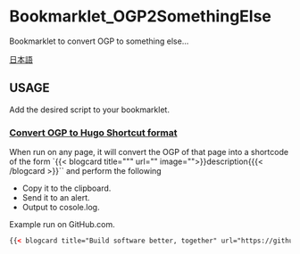 Bookmarklet_OGP2SomethingElse
====

Bookmarklet to convert OGP to something else...

[日本語](README.jp.md)

USAGE
----

Add the desired script to your bookmarklet.

### [Convert OGP to Hugo Shortcut format](OGP2HugoShortcut.min.js)

When run on any page, it will convert the OGP of that page into a shortcode of the form `{{< blogcard title=""" url="" image="">}}description{{{< /blogcard >}}`` and perform the following

- Copy it to the clipboard.
- Send it to an alert.
- Output to cosole.log.

Example run on GitHub.com.

```html
{{< blogcard title="Build software better, together" url="https://github.com" image="https://github.githubassets.com/images/modules/open_graph/github-logo.png" >}}GitHub is where people build software. More than 73 million people use GitHub to discover, fork, and contribute to over 200 million projects.{{< /blogcard >}}
```
